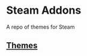 # Steam Addons
A repo of themes for Steam

## [Themes](https://github.com/MitoKito/SteamAddons/tree/master/Themes/)
